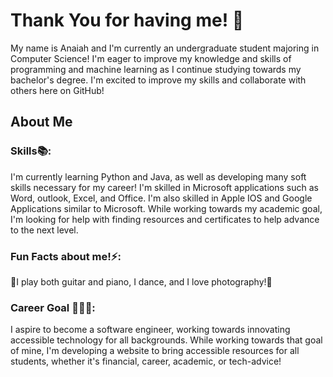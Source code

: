 # Thank You for having me! 👋
My name is Anaiah and I'm currently an undergraduate student majoring in Computer Science!
I'm eager to improve my knowledge and skills of programming and machine learning as I continue studying towards my bachelor's degree. I'm excited to improve my skills and collaborate with others here on GitHub!

## About Me
### Skills📚:
I'm currently learning Python and Java, as well as developing many soft skills necessary for my career! I'm skilled in Microsoft applications such as Word, outlook, Excel, and Office. I'm also skilled in Apple IOS and  Google Applications similar to Microsoft. While working towards my academic goal, I'm looking for help with finding resources and certificates to help advance to the next level.

### Fun Facts about me!⚡: 
🎸I play both guitar and piano, I dance, and I love photography!📸

### Career Goal 👩🏽‍🎓:
I aspire to become a software engineer, working towards innovating accessible technology for all backgrounds. While working towards that goal of mine, I'm developing a website to bring accessible resources for all students, whether it's financial, career, academic, or tech-advice!
<!--

-->
